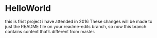 # HelloWorld
this is frist project i have  attended in 2016
These changes will be made to just the README file on your readme-edits branch, so now this branch contains content that’s different from master.
